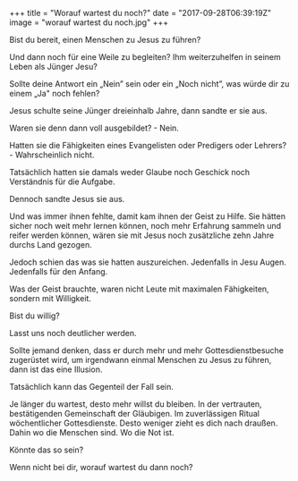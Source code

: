 +++
title = "Worauf wartest du noch?"
date = "2017-09-28T06:39:19Z"
image = "worauf wartest du noch.jpg"
+++

Bist du bereit, einen Menschen zu Jesus zu führen? 

Und dann noch für eine Weile zu begleiten? Ihm weiterzuhelfen in seinem Leben als Jünger Jesu?

Sollte deine Antwort ein „Nein” sein oder ein „Noch nicht”, was würde dir zu einem „Ja" noch fehlen?

Jesus schulte seine Jünger dreieinhalb Jahre, dann sandte er sie aus. 

Waren sie denn dann voll ausgebildet? - Nein.

Hatten sie die Fähigkeiten eines Evangelisten oder Predigers oder Lehrers? - Wahrscheinlich nicht.

Tatsächlich hatten sie damals weder Glaube noch Geschick noch Verständnis für die Aufgabe.

Dennoch sandte Jesus sie aus.

Und was immer ihnen fehlte, damit kam ihnen der Geist zu Hilfe. Sie hätten sicher noch weit mehr lernen können, noch mehr Erfahrung sammeln und reifer werden können, wären sie mit Jesus noch zusätzliche zehn Jahre durchs Land gezogen. 

Jedoch schien das was sie hatten auszureichen. Jedenfalls in Jesu Augen. Jedenfalls für den Anfang.

Was der Geist brauchte, waren nicht Leute mit maximalen Fähigkeiten, sondern mit Willigkeit.

Bist du willig?

Lasst uns noch deutlicher werden. 

Sollte jemand denken, dass er durch mehr und mehr Gottesdienstbesuche zugerüstet wird, um irgendwann einmal Menschen zu Jesus zu führen, dann ist das eine Illusion. 

Tatsächlich kann das Gegenteil der Fall sein. 

Je länger du wartest, desto mehr willst du bleiben. In der vertrauten, bestätigenden Gemeinschaft der Gläubigen. Im zuverlässigen Ritual wöchentlicher Gottesdienste. Desto weniger zieht es dich nach draußen. Dahin wo die Menschen sind. Wo die Not ist.

Könnte das so sein?

Wenn nicht bei dir, worauf wartest du dann noch?